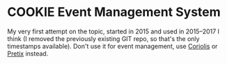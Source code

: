 # COOKIE Event Management System
My very first attempt on the topic, started in 2015 and used in 2015–2017 I think (I removed the previously existing GIT repo, so that's the only timestamps available). Don't use it for event management, use [Coriolis](https://github.com/DragoonAethis/Coriolis) or [Pretix](https://pretix.eu/about/en/) instead.
